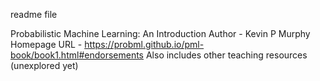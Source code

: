 readme file


Probabilistic Machine Learning: An Introduction
    Author - Kevin P Murphy
    Homepage URL - https://probml.github.io/pml-book/book1.html#endorsements
    Also includes other teaching resources (unexplored yet)
    